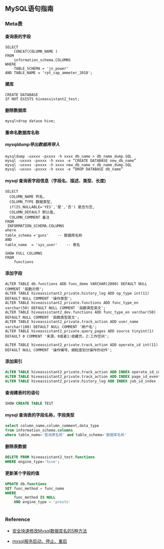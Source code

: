 ## MySQL语句指南

### Meta表

#### 查询表的字段

```mysql
SELECT
    CONCAT(COLUMN_NAME )
FROM
    information_schema.COLUMNS
WHERE
    TABLE_SCHEMA = 'jn_power'
AND TABLE_NAME = 'rpt_cap_ammeter_2018';
```





#### 建库

```mysql
CREATE DATABASE
IF NOT EXISTS hiveassistant2_test;
```



#### 删除数据库

```mysql
mysql>drop datase hive;
```





#### 重命名数据库名称

#####  **mysqldump导出数据再导入**

```mysql
mysqldump -uxxxx -pxxxx -h xxxx db_name > db_name_dump.SQL
mysql -uxxxx -pxxxx -h xxxx -e “CREATE DATABASE new_db_name”
mysql -uxxxx -pxxxx -h xxxx new_db_name < db_name_dump.SQL
mysql -uxxxx -pxxxx -h xxxx -e “DROP DATABASE db_name”
```



#### mysql 查询表字段信息（字段名、描述、类型、长度)

```mysql
SELECT 
  COLUMN_NAME 列名, 
  COLUMN_TYPE 数据类型, 
  if(IS_NULLABLE='YES','是','否') 是否为空,
  COLUMN_DEFAULT 默认值,
  COLUMN_COMMENT 备注
FROM 
 INFORMATION_SCHEMA.COLUMNS 
where 
table_schema ='guns'    -- 数据库名称 
AND 
table_name  = 'sys_user'    -- 表名
```



```mysql
SHOW FULL COLUMNS 
FROM
	functions
```



#### 添加字段

```mysql
ALTER TABLE db.functions ADD func_demo VARCHAR(2000) DEFAULT NULL COMMENT '函数示例';
ALTER TABLE hiveassistant2_private.history_log ADD op_type int(11) DEFAULT NULL COMMENT '操作类型';
ALTER TABLE hiveassistant2_private.functions ADD func_type_en varchar(50) DEFAULT NULL COMMENT '函数类型英文';
ALTER TABLE hiveassistant2_dev.functions ADD func_type_en varchar(50) DEFAULT NULL COMMENT '函数类型英文';
ALTER TABLE hiveassistant2_private.track_action ADD user_name varchar(100) DEFAULT NULL COMMENT '用户名';
ALTER TABLE hiveassistant2_private.query_pages ADD source tinyint(1) DEFAULT 0 COMMENT '来源，0或者1:收藏页，2:工作空间';

ALTER TABLE hiveassistant2_private.track_action ADD operate_id int(11) DEFAULT NULL COMMENT '操作编号，细粒度划分操作的动作';
```

#### 添加索引

```sql
ALTER TABLE hiveassistant2_private.track_action ADD INDEX operate_id_index (operate_id);
ALTER TABLE hiveassistant2_private.track_action ADD INDEX page_id_event_type_index (page_id,event_type);
ALTER TABLE hiveassistant2_private.history_log ADD INDEX job_id_index (job_id);

```











#### 查询建表时的语句

```sql
SHOW CREATE TABLE TEST
```

#### mysql 查询表的字段名称，字段类型

```sql
select column_name,column_comment,data_type 
from information_schema.columns 
where table_name='查询表名称' and table_schema='数据库名称'
```



#### 删除表数据

```sql
DELETE FROM hiveassistant2_test.functions
WHERE engine_type='hive';
```

#### 更新某个字段的值

```sql
UPDATE db.functions 
SET func_method = func_name
WHERE
	func_method IS NULL 
	AND engine_type = 'presto'
```









# 











### Reference

- [安全快速修改Mysql数据库名的5种方法](https://m.jb51.net/article/49293.htm)

- [mysql服务启动、停止、重启](https://www.cnblogs.com/lhj588/p/3268614.html)



